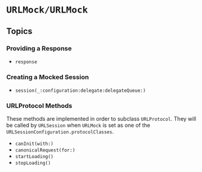 # ``URLMock/URLMock``

## Topics

### Providing a Response

- ``response``

### Creating a Mocked Session

- ``session(_:configuration:delegate:delegateQueue:)``

### URLProtocol Methods

These methods are implemented in order to subclass `URLProtocol`. They will be called by `URLSession` when `URLMock` is
set as one of the `URLSessionConfiguration.protocolClasses`.

- ``canInit(with:)``
- ``canonicalRequest(for:)``
- ``startLoading()``
- ``stopLoading()``
